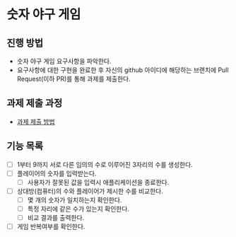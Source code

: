 # 숫자 야구 게임
## 진행 방법
* 숫자 야구 게임 요구사항을 파악한다.
* 요구사항에 대한 구현을 완료한 후 자신의 github 아이디에 해당하는 브랜치에 Pull Request(이하 PR)를 통해 과제를 제출한다.

## 과제 제출 과정
* [과제 제출 방법](https://github.com/next-step/nextstep-docs/tree/master/precourse)

## 기능 목록
* [ ] 1부터 9까지 서로 다른 임의의 수로 이루어진 3자리의 수를 생성한다.
* [ ] 플레이어의 숫자를 입력받는다.
  * [ ] 사용자가 잘못된 값을 입력시 애플리케이션을 종료한다.
* [ ] 상대방(컴퓨터)의 수와 플레이어가 제시한 수를 비교한다.
  * [ ] 몇 개의 숫자가 일치하는지 확인한다.
  * [ ] 특정 자리에 같은 수가 있는지 확인한다.
  * [ ] 비교 결과를 출력한다.
* [ ] 게임 반복여부를 확인한다.
